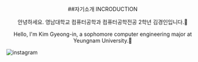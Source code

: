 <div align="center"> ##자기소개 INCRODUCTION

안녕하세요. 영남대학교 컴퓨터공학과 컴퓨터공학전공 2학년 김경인입니다.👋

Hello, I'm Kim Gyeong-in, a sophomore computer engineering major at Yeungnam University.👋
</div>

![instagram](https://img.shields.io/badge/instagram-#FF0069.svg?&style=for-the-badge&logo=instagram&logoColor=WHITE)
<!--
**Gyeong-In-Kim/Gyeong-In-Kim** is a ✨ _special_ ✨ repository because its `README.md` (this file) appears on your GitHub profile.

Here are some ideas to get you started:

- 🔭 I’m currently working on ...
- 🌱 I’m currently learning ...
- 👯 I’m looking to collaborate on ...
- 🤔 I’m looking for help with ...
- 💬 Ask me about ...
- 📫 How to reach me: ...
- 😄 Pronouns: ...
- ⚡ Fun fact: ...
-->
